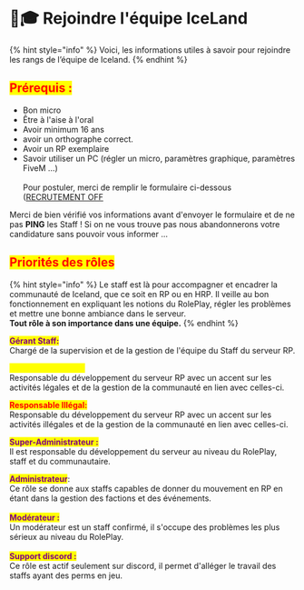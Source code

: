 # 👨🎓 Rejoindre l'équipe IceLand

{% hint style="info" %}
Voici, les informations utiles à savoir pour rejoindre les rangs de l’équipe de Iceland.
{% endhint %}

## <mark style="color:red;">Prérequis :</mark> <a href="#bkmrk-pr-c3-a9requis-3a" id="bkmrk-pr-c3-a9requis-3a"></a>

* Bon micro
* Être à l'aise à l'oral
* Avoir minimum 16 ans
* avoir un orthographe correct.
* Avoir un RP exemplaire
* Savoir utiliser un PC (régler un micro, paramètres graphique, paramètres FiveM ...)\
  \
  Pour postuler, merci de remplir le formulaire ci-dessous ([RECRUTEMENT OFF](https://discord.gg/meCfb4BTHd)

Merci de bien vérifié vos informations avant d'envoyer le formulaire et de ne pas **PING** les Staff ! Si on ne vous trouve pas nous abandonnerons votre candidature sans pouvoir vous informer ...

## <mark style="color:red;">Priorités des rôles</mark>

{% hint style="info" %}
Le staff est là pour accompagner et encadrer la communauté de Iceland, que ce soit en RP ou en HRP. Il veille au bon fonctionnement en expliquant les notions du RolePlay, régler les problèmes et mettre une bonne ambiance dans le serveur.\
**Tout rôle à son importance dans une équipe.**
{% endhint %}

<mark style="color:purple;">**Gérant Staff:**</mark>\
Chargé de la supervision et de la gestion de l'équipe du Staff du serveur RP.

<mark style="color:yellow;">**Responsable Légal:**</mark>\
Responsable du développement du serveur RP avec un accent sur les activités légales et de la gestion de la communauté en lien avec celles-ci.

<mark style="color:red;">**Responsable Illégal:**</mark>\
Responsable du développement du serveur RP avec un accent sur les activités illégales et de la gestion de la communauté en lien avec celles-ci.

<mark style="color:purple;">**Super-Administrateur :**</mark>\
Il est responsable du développement du serveur au niveau du RolePlay, staff et du communautaire.

<mark style="color:purple;">**Administrateur**</mark>:\
Ce rôle se donne aux staffs capables de donner du mouvement en RP en étant dans la gestion des factions et des événements.\
\
<mark style="color:purple;">**Modérateur :**</mark>\
Un modérateur est un staff confirmé, il s'occupe des problèmes les plus sérieux au niveau du RolePlay.\
\
<mark style="color:purple;">**Support discord :**</mark>\
Ce rôle est actif seulement sur discord, il permet d'alléger le travail des staffs ayant des perms en jeu.
